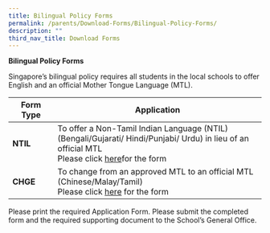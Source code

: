 ```yaml
---
title: Bilingual Policy Forms
permalink: /parents/Download-Forms/Bilingual-Policy-Forms/
description: ""
third_nav_title: Download Forms
---
```

**Bilingual Policy Forms**

Singapore’s bilingual policy requires all students in the local schools to offer English and an official Mother Tongue Language (MTL).



| Form Type | Application | 
| -------- | -------- | 
| **NTIL**     | To offer a Non-Tamil Indian Language (NTIL)<br>(Bengali/Gujarati/ Hindi/Punjabi/ Urdu) in lieu of an official MTL<br>Please click [here](/files/NTIL%20form.pdf)for the form     | 
|**CHGE**|To change from an approved MTL to an official MTL<br>(Chinese/Malay/Tamil)<br>Please click [here](/files/Form%204-CHGE.pdf) for the form

Please print the required Application Form. Please submit the completed form and the required supporting document to the School’s General Office.